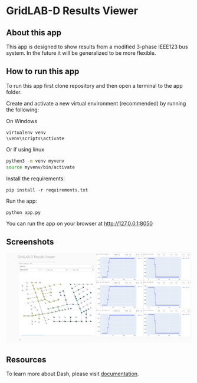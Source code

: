 # GridLAB-D Results Viewer

## About this app

This app is designed to show results from a modified 3-phase IEEE123 bus system. 
In the future it will be generalized to be more flexible. 

## How to run this app

To run this app first clone repository and then open a terminal to the app folder.

Create and activate a new virtual environment (recommended) by running
the following:

On Windows

```
virtualenv venv 
\venv\scripts\activate
```

Or if using linux

```bash
python3 -m venv myvenv
source myvenv/bin/activate
```

Install the requirements:

```
pip install -r requirements.txt
```
Run the app:

```
python app.py
```
You can run the app on your browser at http://127.0.0.1:8050


## Screenshots

![demo.png](demo.png)

## Resources

To learn more about Dash, please visit [documentation](https://plot.ly/dash).
